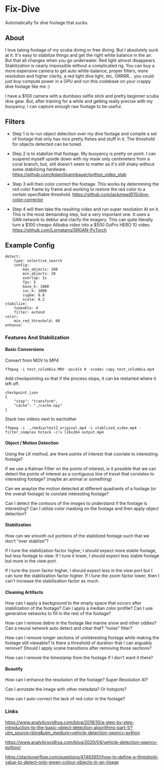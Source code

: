 # Fix-Dive

Automatically fix dive footage that sucks.

## About

I love taking footage of my scuba diving or free diving. But I absolutely suck at it. It's easy to stabilize things and get the right white balance in the air. But that all changes when you go underwater. Red light almost disappears. Stabilization is nearly impossible without a complicated rig. You can buy a more expensive camera to get auto white-balance, proper filters, more resolution and higher clarity, a red light dive light, etc, ORRRR... you could just buy compute power in a GPU and run this codebase on your crappy dive footage like me :)

I have a $100 camera with a dumbass selfie stick and pretty beginner scuba dive gear. But, after training for a while and getting really precise with my buoyancy, I can capture enough raw footage to be useful.

## Filters

- Step 1 is to run object detection over my dive footage and compile a set of footage that only has nice pretty fishes and stuff in it. The threshold for objects detected can be tuned.

- Step 2 is to stabilize that footage. My buoyancy is pretty on point. I can suspend myself upside down with my mask only centimeters from a coral branch, but, still doesn't seem to matter as it's still shaky without some stabilizing hardware. https://github.com/AdamSpannbauer/python_video_stab

- Step 3 will then color correct the footage. This works by determining the red color frame by frame and working to restore the red color to a certain specifiable threshold.
https://github.com/jackmead515/dive-color-corrector

- Step 4 will then take the resulting video and run super resolution AI on it. This is the most demanding step, but a very important one. It uses a GAN network to deblur and clarify the imagery. This can quite literally turn a $100 cheapo Alibaba video into a $500 GoPro HERO 10 video. https://github.com/Lornatang/SRGAN-PyTorch

## Example Config

```
detect:
    type: selective_search
    config:
        max_objects: 100
        min_objects: 20
        overlap: 1s
        fps: 5
        base_k: 1000
        inc_k: 1000
        sigma: 0.8
        scale: 0.2
stabilize:
    tuneable: 4
    filter: extend
color:
    min_red_threshold: 60
enhance:

```

### Features And Stabilization

#### Basic Conversions

Convert from MOV to MP4
```
ffmpeg -i test_columbia.MOV -qscale 0 -vcodec copy test_columbia.mp4
```

Add checkpointing so that if the process stops, it can be restarted where
it left off.
```
checkpoint.json
{
    "step": "transform",
    "cache": "./cache.npy"
}
```

Stack two videos next to eachother
```
ffmpeg -i ../media/test2_original.mp4 -i stablized_video.mp4 -filter_complex hstack -c:v libx264 output.mp4
```


#### Object / Motion Detection

Using the LK method, are there points of interest that coorlate
to interesting footage?

If we use a Kalman Filter on the points of interest, is it possible that
we can detect the points of interest as a contiguous line of travel that
corolates to interesting footage? (maybe an animal or something)

Can we anaylze the motion detected at different quadrants of a footage (or the overall footage) to corolate interesting footage?

Can I detect the contours of the images to understand if the footage is interesting? Can I utilize color masking on the footage and then apply object detection?

#### Stabilization

How can we smooth out portions of the stabilized footage such that we don't "over stablize"?

If I tune the stabilization factor higher, I should expect more stable footage, but less footage to view. If I tune it lower, I should expect less stable footage but more in the view port.

If I tune the zoom factor higher, I should expect less in the view port but I can tune the stabilization factor higher. If I tune the zoom factor lower, then I can't increase the stabilization factor as much.

#### Cleaning Artifacts

How can I apply a background to the empty space that occurs after stabilization of the footage? Can I apply a median color profile? Can I use generative networks to fill in the rest of the footage?

How can I remove debre in the footage like marine snow and other oddies? Can a neural network auto detect and clear that? "noise" filter?

How can I remove longer sections of uninteresting footage while making the footage still viewable? Is there a threshold of duration that I can arguably remove? Should I apply scene transitions after removing those sections?

How can I remove the timestamp from the footage if I don't want it there?

#### Beautify

How can I enhance the resolution of the footage? Super Resolution AI?

Can I annotate the image with other metadata? Or hotspots?

How can I auto-correct the lack of red color in the footage?

### Links

https://www.analyticsvidhya.com/blog/2018/10/a-step-by-step-introduction-to-the-basic-object-detection-algorithms-part-1/?utm_source=blog&utm_medium=vehicle-detection-opencv-python

https://www.analyticsvidhya.com/blog/2020/04/vehicle-detection-opencv-python/

https://stackoverflow.com/questions/47483951/how-to-define-a-threshold-value-to-detect-only-green-colour-objects-in-an-image



